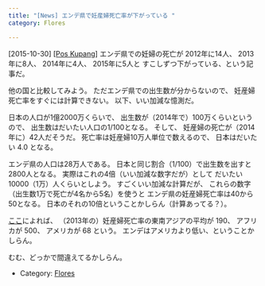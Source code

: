```yaml
---
title: "[News] エンデ県で妊産婦死亡率が下がっている "
category: Flores

---
```


[2015-10-30] [[Pos Kupang]](http://kupang.tribunnews.com/2015/10/29/kematian-ibu-di-ende-cenderung-turun?utm_source=dlvr.it&utm_medium=twitter&utm_campaign=poskupang)  エンデ県での妊婦の死亡が
2012年に14人、
2013年に8人、
2014年に4人、
2015年に5人と
すこしずつ下がっている、という記事だ。

 他の国と比較してみよう。
ただエンデ県での出生数が分からないので、
妊産婦死亡率をすぐには計算できない。
以下、いい加減な憶測だ。

 日本の人口が1億2000万くらいで、
出生数が（2014年で）100万くらいというので、
出生数はだいたい人口の1/100となる。
そして、
妊産婦の死亡が（2014年に）42人だそうだ。
死亡率は妊産婦10万人単位で数えるので、
日本はだいたい 4.0 となる。

 エンデ県の人口は28万人である。
日本と同じ割合（1/100）で出生数を出すと2800人となる。
実際はこれの4倍（いい加減な数字だが）として
だいたい10000（1万）人くらいとしよう。
すごくいい加減な計算だが、
これらの数字（出生数1万で死亡が4名から5名）を使うと
エンデ県の妊産婦死亡率は40から50となる。
日本のそれの10倍ということかしらん（計算あってる？）。

 [ここ](https://ja.wikipedia.org/wiki/%E5%A6%8A%E7%94%A3%E5%A9%A6%E6%AD%BB%E4%BA%A1%E7%8E%87#.E4.B8.96.E7.95.8C.E3.81.AE.E5.A6.8A.E7.94.A3.E5.A9.A6.E6.AD.BB.E4.BA.A1.E7.8E.87.E3.81.AE.E6.8E.A8.E7.A7.BB)によれば、
（2013年の）妊産婦死亡率の東南アジアの平均が 190、
アフリカが 500、
アメリカが 68 という。
エンデはアメリカより低い、ということかしらん。

 むむ、どっかで間違えてるかしらん。

- Category: [Flores](/categories.html#Flores)

